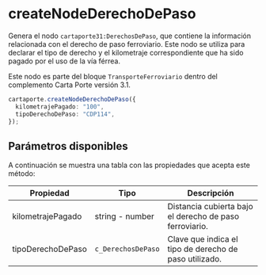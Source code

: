 # createNodeDerechoDePaso

Genera el nodo `cartaporte31:DerechosDePaso`, que contiene la información relacionada con el derecho de paso ferroviario. Este nodo se utiliza para declarar el tipo de derecho y el kilometraje correspondiente que ha sido pagado por el uso de la vía férrea.

Este nodo es parte del bloque `TransporteFerroviario` dentro del complemento Carta Porte versión 3.1.

```ts
cartaporte.createNodeDerechoDePaso({
  kilometrajePagado: "100",
  tipoDerechoDePaso: "CDP114",
});
```

## Parámetros disponibles

A continuación se muestra una tabla con las propiedades que acepta este método:

| Propiedad         | Tipo               | Descripción                                             |
| ----------------- | ------------------ | ------------------------------------------------------- |
| kilometrajePagado | string - number    | Distancia cubierta bajo el derecho de paso ferroviario. |
| tipoDerechoDePaso | `c_DerechosDePaso` | Clave que indica el tipo de derecho de paso utilizado.  |

<!-- ## Lista de errores

Vaya a la seccion <a href="/docs/v3.0/validador/lista-de-errores#derecho-de-paso">`Lista de errores:DerechoDePaso`</a> para tener la lista de errores que se puede generar.
 -->
